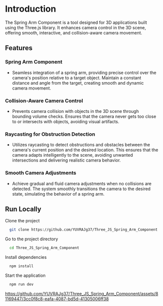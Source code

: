 # Introduction
The Spring Arm Component is a tool designed for 3D applications built using the Three.js library. It enhances camera control in the 3D scene, offering smooth, interactive, and collision-aware camera movement. 

## Features

### Spring Arm Component
- Seamless integration of a spring arm, providing precise control over the camera's position relative to a target object. Maintain a constant distance and angle from the target, creating smooth and dynamic camera movement.

### Collision-Aware Camera Control
- Prevents camera collision with objects in the 3D scene through bounding volume checks. Ensures that the camera never gets too close to or intersects with objects, avoiding visual artifacts.

### Raycasting for Obstruction Detection
- Utilizes raycasting to detect obstructions and obstacles between the camera's current position and the desired location. This ensures that the camera adapts intelligently to the scene, avoiding unwanted intersections and delivering realistic camera behavior.

### Smooth Camera Adjustments
- Achieve gradual and fluid camera adjustments when no collisions are detected. The system smoothly transitions the camera to the desired state, simulating the behavior of a spring arm.

## Run Locally

Clone the project

```bash
  git clone https://github.com/YUVRAJg37/Three_JS_Spring_Arm_Component
```

Go to the project directory

```bash
  cd Three_JS_Spring_Arm_Component
```

Install dependencies

```bash
  npm install
```

Start the application

```bash
  npm run dev
```



https://github.com/YUVRAJg37/Three_JS_Spring_Arm_Component/assets/81169447/3cc0f8c8-eafa-4087-bd5d-41305006ff38

